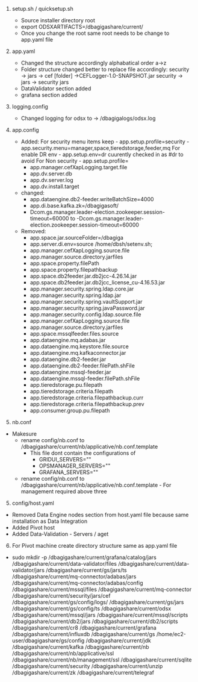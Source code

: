 1. setup.sh / quicksetup.sh
    - Source installer directory root
    - export ODSXARTIFACTS=/dbagigashare/current/
    - Once you change the root <current> same root needs to be change to app.yaml file
2. app.yaml 
    - Changed the structure accordingly alphabatical order a->z
    - Folder structure changed better to replace file accordingly:
       security -> jars -> cef [folder] ->CEFLogger-1.0-SNAPSHOT.jar
       security -> jars -> security jars
    - DataValidator section added
    - grafana section added
 3. logging.config
    - Changed logging for odsx to -> /dbagigalogs/odsx.log
 4. app.config
    - Added:
        For security menu items keep 
            - app.setup.profile=security
            - app.security.menu=manager,space,tieredstorage,feeder,mq
        For enable DR env 
            - app.setup.env=dr  cuurently checked in as #dr to avoid 
        For Non security
            - app.setup.profile=
        - app.manager.cefXapLogging.target.file
        - app.dv.server.db
        - app.dv.server.log
        - app.dv.install.target
    - changed:
        - app.dataengine.db2-feeder.writeBatchSize=4000
        - app.di.base.kafka.zk=/dbagigasoft/
        - Dcom.gs.manager.leader-election.zookeeper.session-timeout=60000 to -Dcom.gs.manager.leader-election.zookeeper.session-timeout=60000
    - Removed:
        - app.space.jar.sourceFolder=/dbagiga
        - app.server.di.env=source /home/dbsh/setenv.sh;
        - app.manager.cefXapLogging.source.file
        - app.manager.source.directory.jarfiles
        - app.space.property.filePath
        - app.space.property.filepathbackup
        - app.space.db2feeder.jar.db2jcc-4.26.14.jar
        - app.space.db2feeder.jar.db2jcc_license_cu-4.16.53.jar
        - app.manager.security.spring.ldap.core.jar
        - app.manager.security.spring.ldap.jar
        - app.manager.security.spring.vaultSupport.jar
        - app.manager.security.spring.javaPassword.jar
        - app.manager.security.config.ldap.source.file
        - app.manager.cefXapLogging.source.file
        - app.manager.source.directory.jarfiles
        - app.space.mssqlfeeder.files.source
        - app.dataengine.mq.adabas.jar
        - app.dataengine.mq.keystore.file.source
        - app.dataengine.mq.kafkaconnector.jar
        - app.dataengine.db2-feeder.jar
        - app.dataengine.db2-feeder.filePath.shFile
        - app.dataengine.mssql-feeder.jar
        - app.dataengine.mssql-feeder.filePath.shFile
        - app.tieredstorage.pu.filepath
        - app.tieredstorage.criteria.filepath
        - app.tieredstorage.criteria.filepathbackup.curr
        - app.tieredstorage.criteria.filepathbackup.prev
        - app.consumer.group.pu.filepath
        
5. nb.conf
  - Makesure 
    - rename config/nb.conf to /dbagigashare/current/nb/applicative/nb.conf.template
        - This file dont contain the configurations of 
           -  GRIDUI_SERVERS=""
           -  OPSMANAGER_SERVERS=""
           -  GRAFANA_SERVERS="" 
    - rename config/nb.conf to /dbagigashare/current/nb/applicative/nb.conf.template
           - For management required above three
5. config/host.yaml
  - Removed Data Engine nodes section from host.yaml file because same installation as Data Integration
  - Added Pivot host  
  - Added Data-Validation - Servers / aget 
6. For Pivot machine create directory structure same as app.yaml file
  - sudo mkdir -p /dbagigashare/current/grafana/catalog/jars /dbagigashare/current/data-validator/files /dbagigashare/current/data-validator/jars /dbagigashare/current/gs/jars/ts /dbagigashare/current/mq-connector/adabas/jars /dbagigashare/current/mq-connector/adabas/config /dbagigashare/current/mssql/files /dbagigashare/current/mq-connector /dbagigashare/current/security/jars/cef /dbagigashare/current/gs/config/logs/ /dbagigashare/current/gs/jars /dbagigashare/current/gs/config/ts /dbagigashare/current/odsx /dbagigashare/current/mssql/jars /dbagigashare/current/mssql/scripts /dbagigashare/current/db2/jars /dbagigashare/current/db2/scripts /dbagigashare/current/cr8 /dbagigashare/current/grafana /dbagigashare/current/influxdb /dbagigashare/current/gs /home/ec2-user/dbagigashare/gs/config /dbagigashare/current/jdk /dbagigashare/current/kafka /dbagigashare/current/nb /dbagigashare/current/nb/applicative/ssl /dbagigashare/current/nb/management/ssl /dbagigashare/current/sqlite /dbagigashare/current/security /dbagigashare/current/unzip /dbagigashare/current/zk /dbagigashare/current/telegraf
  
